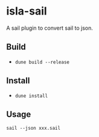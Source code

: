 # isla-sail

A sail plugin to convert sail to json.

## Build

- `dune build --release`

## Install

- `dune install`

## Usage

`sail --json xxx.sail`


